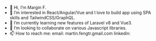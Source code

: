 - 👋 Hi, I’m Margin F.
- 👀 I’m interested in React/Angular/Vue and I love to build app using SPA skills and TailwindCSS/GraphQL.
- 🌱 I’m currently learning new features of Laravel v8 and Vue3.
- 💞️ I’m looking to collaborate on various Javascript libraries.
- 📫 How to reach me:
    email: martin.fengtr.gmail.com
    linkedin: 

<!---
martin-fengtr/martin-fengtr is a ✨ special ✨ repository because its `README.md` (this file) appears on your GitHub profile.
You can click the Preview link to take a look at your changes.
--->
